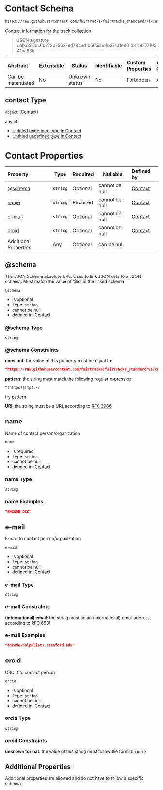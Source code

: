 # Contact Schema

```txt
https://raw.githubusercontent.com/fairtracks/fairtracks_standard/v1/current/json/schema/fairtracks_contact.schema.json#/properties/collection_info/properties/contact
```

Contact information for the track collection


> JSON signature: daba8d50c607720756379d7846d10565cbc1b38101e8014311927710541ba83b
>

| Abstract            | Extensible | Status         | Identifiable | Custom Properties | Additional Properties | Access Restrictions | Defined In                                                                               |
| :------------------ | ---------- | -------------- | ------------ | :---------------- | --------------------- | ------------------- | ---------------------------------------------------------------------------------------- |
| Can be instantiated | No         | Unknown status | No           | Forbidden         | Allowed               | none                | [fairtracks.schema.json\*](../json/schema/fairtracks.schema.json "open original schema") |

## contact Type

`object` ([Contact](fairtracks-properties-collection_info-properties-contact.md))

any of

-   [Untitled undefined type in Contact](fairtracks_contact-anyof-0.md "check type definition")
-   [Untitled undefined type in Contact](fairtracks_contact-anyof-1.md "check type definition")

# Contact Properties

| Property              | Type     | Required | Nullable       | Defined by                                                                                                                                                                                           |
| :-------------------- | -------- | -------- | -------------- | :--------------------------------------------------------------------------------------------------------------------------------------------------------------------------------------------------- |
| [@schema](#@schema)   | `string` | Optional | cannot be null | [Contact](fairtracks_contact-properties-schema.md "https&#x3A;//raw.githubusercontent.com/fairtracks/fairtracks_standard/v1/current/json/schema/fairtracks_contact.schema.json#/properties/@schema") |
| [name](#name)         | `string` | Required | cannot be null | [Contact](fairtracks_contact-properties-name.md "https&#x3A;//raw.githubusercontent.com/fairtracks/fairtracks_standard/v1/current/json/schema/fairtracks_contact.schema.json#/properties/name")      |
| [e-mail](#e-mail)     | `string` | Optional | cannot be null | [Contact](fairtracks_contact-properties-e-mail.md "https&#x3A;//raw.githubusercontent.com/fairtracks/fairtracks_standard/v1/current/json/schema/fairtracks_contact.schema.json#/properties/e-mail")  |
| [orcid](#orcid)       | `string` | Optional | cannot be null | [Contact](fairtracks_contact-properties-orcid.md "https&#x3A;//raw.githubusercontent.com/fairtracks/fairtracks_standard/v1/current/json/schema/fairtracks_contact.schema.json#/properties/orcid")    |
| Additional Properties | Any      | Optional | can be null    |                                                                                                                                                                                                      |

## @schema

The JSON Schema absolute URL. Used to link JSON data to a JSON schema. Must match the value of '$id' in the linked schema


`@schema`

-   is optional
-   Type: `string`
-   cannot be null
-   defined in: [Contact](fairtracks_contact-properties-schema.md "https&#x3A;//raw.githubusercontent.com/fairtracks/fairtracks_standard/v1/current/json/schema/fairtracks_contact.schema.json#/properties/@schema")

### @schema Type

`string`

### @schema Constraints

**constant**: the value of this property must be equal to:

```json
"https://raw.githubusercontent.com/fairtracks/fairtracks_standard/v1/current/json/schema/fairtracks_contact.schema.json"
```

**pattern**: the string must match the following regular expression: 

```regexp
^(https?|ftp)://
```

[try pattern](https://regexr.com/?expression=%5E(https%3F%7Cftp)%3A%2F%2F "try regular expression with regexr.com")

**URI**: the string must be a URI, according to [RFC 3986](https://tools.ietf.org/html/rfc4291 "check the specification")

## name

Name of contact person/organization


`name`

-   is required
-   Type: `string`
-   cannot be null
-   defined in: [Contact](fairtracks_contact-properties-name.md "https&#x3A;//raw.githubusercontent.com/fairtracks/fairtracks_standard/v1/current/json/schema/fairtracks_contact.schema.json#/properties/name")

### name Type

`string`

### name Examples

```json
"ENCODE DCC"
```

## e-mail

E-mail to contact person/organization


`e-mail`

-   is optional
-   Type: `string`
-   cannot be null
-   defined in: [Contact](fairtracks_contact-properties-e-mail.md "https&#x3A;//raw.githubusercontent.com/fairtracks/fairtracks_standard/v1/current/json/schema/fairtracks_contact.schema.json#/properties/e-mail")

### e-mail Type

`string`

### e-mail Constraints

**(international) email**: the string must be an (international) email address, according to [RFC 6531](https://tools.ietf.org/html/rfc6531 "check the specification")

### e-mail Examples

```json
"encode-help@lists.stanford.edu"
```

## orcid

ORCID to contact person


`orcid`

-   is optional
-   Type: `string`
-   cannot be null
-   defined in: [Contact](fairtracks_contact-properties-orcid.md "https&#x3A;//raw.githubusercontent.com/fairtracks/fairtracks_standard/v1/current/json/schema/fairtracks_contact.schema.json#/properties/orcid")

### orcid Type

`string`

### orcid Constraints

**unknown format**: the value of this string must follow the format: `curie`

## Additional Properties

Additional properties are allowed and do not have to follow a specific schema
